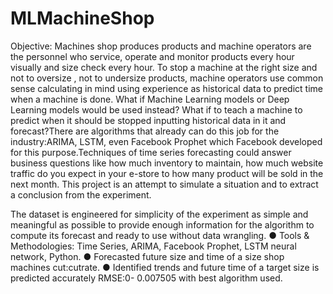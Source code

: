 # MLMachineShop
Objective: Machines shop produces products and machine operators are the personnel who service, operate and monitor products every hour visually and size check every hour. To stop a machine at the right size and not to oversize , not to undersize products, machine operators use common sense calculating in mind using experience as historical data to predict time when a machine is done. What if Machine Learning models or Deep Learning models would be used instead? What if to teach a machine to predict when it should be stopped inputting historical data in it and forecast?There are algorithms that already can do this job for the industry:ARIMA, LSTM, even Facebook Prophet which Facebook developed for this purpose.Techniques of time series forecasting could answer business questions like how much inventory to maintain, how much website traffic do you expect in your e-store to how many product will be sold in the next month. This project is an attempt to simulate a situation and to extract a conclusion from the experiment.

The dataset is engineered for simplicity of the experiment as simple and meaningful as possible to provide enough information for the algorithm to compute its forecast and ready to use without data wrangling.
● Tools & Methodologies: Time Series, ARIMA, Facebook Prophet, LSTM neural network, Python.
● Forecasted future size and time of a size shop machines cut:cutrate.
● Identified trends and future time of a target size is predicted accurately RMSE:0- 0.007505 with best algorithm used.
